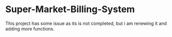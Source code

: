 # Super-Market-Billing-System
This project has some issue as its is not completed, but i am renewing it and adding more functions.
